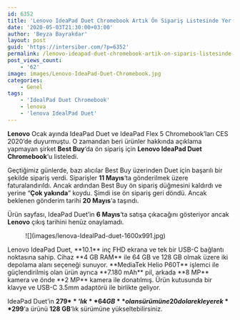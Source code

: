 ```yaml
---
id: 6352
title: 'Lenovo IdeaPad Duet Chromebook Artık Ön Sipariş Listesinde Yer Alıyor'
date: '2020-05-03T21:30:00+03:00'
author: 'Beyza Bayrakdar'
layout: post
guid: 'https://intersiber.com/?p=6352'
permalink: /lenovo-ideapad-duet-chromebook-artik-on-siparis-listesinde-yer-aliyor/
post_views_count:
    - '62'
image: images/Lenovo-IdeaPad-Duet-Chromebook.jpg
categories:
    - Genel
tags:
    - 'IdealPad Duet Chromebook'
    - lenova
    - 'lenova IdealPad Duet'
---
```


**Lenovo** Ocak ayında IdeaPad Duet ve IdeaPad Flex 5 Chromebook’ları CES 2020’de duyurmuştu. O zamandan beri ürünler hakkında açıklama yapmayan şirket **Best Buy**‘da ön sipariş için **Lenovo IdeaPad Duet Chromebook**‘u listeledi.

Geçtiğimiz günlerde, bazı alıcılar Best Buy üzerinden Duet için başarılı bir şekilde sipariş verdi. Siparişler **11 Mayıs**‘ta gönderilmek üzere faturalandırıldı. Ancak ardından Best Buy ön sipariş düğmesini kaldırdı ve yerine “**Çok yakında**” koydu. Şimdi ise ön sipariş geri döndü. Ancak beklenen gönderim tarihi **20 Mayıs**‘a taşındı.

Ürün sayfası, IdeaPad Duet’in **6 Mayıs**‘ta satışa çıkacağını gösteriyor ancak **Lenovo** çıkış tarihini henüz onaylamadı.

<figure class="wp-block-image size-large">![](images/lenova-IdealPad-duet-1600x991.jpg)</figure>Lenovo IdeaPad Duet, **10.1** inç FHD ekrana ve tek bir USB-C bağlantı noktasına sahip. Cihaz **4 GB RAM** ile 64 GB ve 128 GB olmak üzere iki depolama alanı seçeneği sunuyor. **MediaTek Helio P60T** işlemci ile güçlendirilmiş olan ürün ayrıca **7.180 mAh** pil, arkada **8 MP** kamera ve önde **2 MP** kamera ile donatılmış. Ürün kutusunda bir klavye ve USB-C 3.5mm adaptörü ile birlikte geliyor.

IdeaPad Duet’in **279$**‘lık **64 GB** olan sürümüne 20 dolar ekleyerek **299$**‘a ürünü **128 GB**‘lık sürümüne yükseltebilirsiniz.